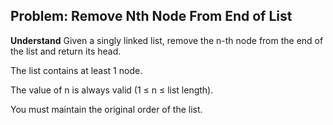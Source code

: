 ## Problem: Remove Nth Node From End of List
**Understand**
Given a singly linked list, remove the n-th node from the end of the list and return its head.

The list contains at least 1 node.

The value of n is always valid (1 ≤ n ≤ list length).

You must maintain the original order of the list.
